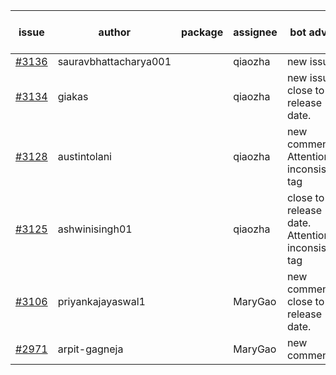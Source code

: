 | issue | author | package | assignee | bot advice | created date of issue | target release date | date from target |
| ------ | ------ | ------ | ------ | ------ | ------ | ------ | :-----: |
| [#3136](https://github.com/Azure/sdk-release-request/issues/3136) | sauravbhattacharya001 |  | qiaozha | new issue. | 09-02 | 10-17 |  |
| [#3134](https://github.com/Azure/sdk-release-request/issues/3134) | giakas |  | qiaozha | new issue. close to release date.  | 09-01 | 09-06 | 1 |
| [#3128](https://github.com/Azure/sdk-release-request/issues/3128) | austintolani |  | qiaozha | new comment. Attention to inconsistent tag | 08-30 | 09-01 |  |
| [#3125](https://github.com/Azure/sdk-release-request/issues/3125) | ashwinisingh01 |  | qiaozha | close to release date.  Attention to inconsistent tag | 08-29 | 09-02 | -2 |
| [#3106](https://github.com/Azure/sdk-release-request/issues/3106) | priyankajayaswal1 |  | MaryGao | new comment. close to release date.  | 08-22 | 09-05 | 0 |
| [#2971](https://github.com/Azure/sdk-release-request/issues/2971) | arpit-gagneja |  | MaryGao | new comment. | 07-04 | 09-30 |  |

